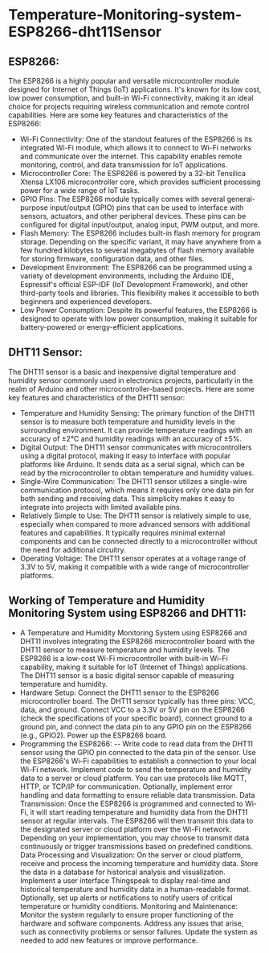 # Temperature-Monitoring-system-ESP8266-dht11Sensor
## ESP8266:
The ESP8266 is a highly popular and versatile microcontroller module designed for Internet of Things (IoT) applications. It's known for its low cost, low power consumption, and built-in Wi-Fi connectivity, making it an ideal choice for projects requiring wireless communication and remote control capabilities. Here are some key features and characteristics of the ESP8266:
- Wi-Fi Connectivity: One of the standout features of the ESP8266 is its integrated Wi-Fi module, which allows it to connect to Wi-Fi networks and communicate over the internet. This capability enables remote monitoring, control, and data transmission for IoT applications.
- Microcontroller Core: The ESP8266 is powered by a 32-bit Tensilica Xtensa LX106 microcontroller core, which provides sufficient processing power for a wide range of IoT tasks.
- GPIO Pins: The ESP8266 module typically comes with several general-purpose input/output (GPIO) pins that can be used to interface with sensors, actuators, and other peripheral devices. These pins can be configured for digital input/output, analog input, PWM output, and more.
- Flash Memory: The ESP8266 includes built-in flash memory for program storage. Depending on the specific variant, it may have anywhere from a few hundred kilobytes to several megabytes of flash memory available for storing firmware, configuration data, and other files.
- Development Environment: The ESP8266 can be programmed using a variety of development environments, including the Arduino IDE, Espressif's official ESP-IDF (IoT Development Framework), and other third-party tools and libraries. This flexibility makes it accessible to both beginners and experienced developers.
- Low Power Consumption: Despite its powerful features, the ESP8266 is designed to operate with low power consumption, making it suitable for battery-powered or energy-efficient applications.
## DHT11 Sensor:
The DHT11 sensor is a basic and inexpensive digital temperature and humidity sensor commonly used in electronics projects, particularly in the realm of Arduino and other microcontroller-based projects. Here are some key features and characteristics of the DHT11 sensor:
- Temperature and Humidity Sensing: The primary function of the DHT11 sensor is to measure both temperature and humidity levels in the surrounding environment. It can provide temperature readings with an accuracy of ±2°C and humidity readings with an accuracy of ±5%.
- Digital Output: The DHT11 sensor communicates with microcontrollers using a digital protocol, making it easy to interface with popular platforms like Arduino. It sends data as a serial signal, which can be read by the microcontroller to obtain temperature and humidity values.
- Single-Wire Communication: The DHT11 sensor utilizes a single-wire communication protocol, which means it requires only one data pin for both sending and receiving data. This simplicity makes it easy to integrate into projects with limited available pins.
- Relatively Simple to Use: The DHT11 sensor is relatively simple to use, especially when compared to more advanced sensors with additional features and capabilities. It typically requires minimal external components and can be connected directly to a microcontroller without the need for additional circuitry.
- Operating Voltage: The DHT11 sensor operates at a voltage range of 3.3V to 5V, making it compatible with a wide range of microcontroller platforms.

## Working of Temperature and Humidity Monitoring System using ESP8266 and DHT11:

- A Temperature and Humidity Monitoring System using ESP8266 and DHT11 involves integrating the ESP8266 microcontroller board with the DHT11 sensor to measure temperature and humidity levels. The ESP8266 is a low-cost Wi-Fi microcontroller with built-in Wi-Fi capability, making it suitable for IoT (Internet of Things) applications. The DHT11 sensor is a basic digital sensor capable of measuring temperature and humidity.
- Hardware Setup:
Connect the DHT11 sensor to the ESP8266 microcontroller board. The DHT11 sensor typically has three pins: VCC, data, and ground. Connect VCC to a 3.3V or 5V pin on the ESP8266 (check the specifications of your specific board), connect ground to a ground pin, and connect the data pin to any GPIO pin on the ESP8266 (e.g., GPIO2).
Power up the ESP8266 board.
- Programming the ESP8266:
-- Write code to read data from the DHT11 sensor using the GPIO pin connected to the data pin of the sensor.
Use the ESP8266's Wi-Fi capabilities to establish a connection to your local Wi-Fi network.
Implement code to send the temperature and humidity data to a server or cloud platform. You can use protocols like MQTT, HTTP, or TCP/IP for communication.
Optionally, implement error handling and data formatting to ensure reliable data transmission.
Data Transmission:
Once the ESP8266 is programmed and connected to Wi-Fi, it will start reading temperature and humidity data from the DHT11 sensor at regular intervals.
The ESP8266 will then transmit this data to the designated server or cloud platform over the Wi-Fi network.
Depending on your implementation, you may choose to transmit data continuously or trigger transmissions based on predefined conditions.
Data Processing and Visualization:
On the server or cloud platform, receive and process the incoming temperature and humidity data.
Store the data in a database for historical analysis and visualization.
Implement a user interface Thingspeak to display real-time and historical temperature and humidity data in a human-readable format.
Optionally, set up alerts or notifications to notify users of critical temperature or humidity conditions.
Monitoring and Maintenance:
Monitor the system regularly to ensure proper functioning of the hardware and software components.
Address any issues that arise, such as connectivity problems or sensor failures.
Update the system as needed to add new features or improve 
performance.
